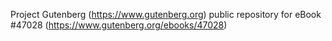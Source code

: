 Project Gutenberg (https://www.gutenberg.org) public repository for eBook #47028 (https://www.gutenberg.org/ebooks/47028)
